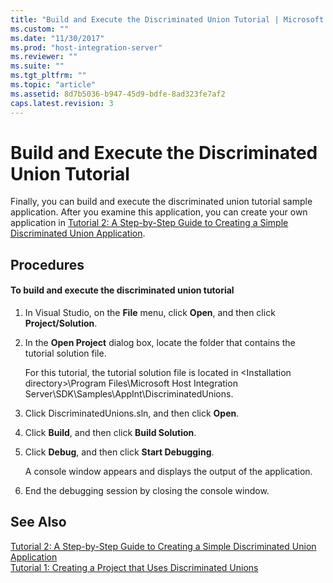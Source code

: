 ```yaml
---
title: "Build and Execute the Discriminated Union Tutorial | Microsoft Docs"
ms.custom: ""
ms.date: "11/30/2017"
ms.prod: "host-integration-server"
ms.reviewer: ""
ms.suite: ""
ms.tgt_pltfrm: ""
ms.topic: "article"
ms.assetid: 8d7b5036-b947-45d9-bdfe-8ad323fe7af2
caps.latest.revision: 3
---
```

# Build and Execute the Discriminated Union Tutorial
Finally, you can build and execute the discriminated union tutorial sample application. After you examine this application, you can create your own application in [Tutorial 2: A Step-by-Step Guide to Creating a Simple Discriminated Union Application](../HIS2010/4f12d9eb-7eff-45c2-94fd-425b87a6134d.md).  
  
## Procedures  
  
#### To build and execute the discriminated union tutorial  
  
1.  In Visual Studio, on the **File** menu, click **Open**, and then click **Project/Solution**.  
  
2.  In the **Open Project** dialog box, locate the folder that contains the tutorial solution file.  
  
     For this tutorial, the tutorial solution file is located in \<Installation directory>\Program Files\Microsoft Host Integration Server\SDK\Samples\AppInt\DiscriminatedUnions.  
  
3.  Click DiscriminatedUnions.sln, and then click **Open**.  
  
4.  Click **Build**, and then click **Build Solution**.  
  
5.  Click **Debug**, and then click **Start Debugging**.  
  
     A console window appears and displays the output of the application.  
  
6.  End the debugging session by closing the console window.  
  
## See Also  
 [Tutorial 2: A Step-by-Step Guide to Creating a Simple Discriminated Union Application](../HIS2010/4f12d9eb-7eff-45c2-94fd-425b87a6134d.md)   
 [Tutorial 1: Creating a Project that Uses Discriminated Unions](../HIS2010/tutorial-1-creating-a-project-that-uses-discriminated-unions.md)